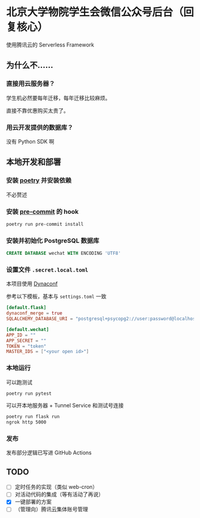 # 北京大学物院学生会微信公众号后台（回复核心）

使用腾讯云的 Serverless Framework

## 为什么不……

### 直接用云服务器？

学生机必然要每年迁移，每年迁移比较麻烦。

直接不靠优惠购买太贵了。

### 用云开发提供的数据库？

没有 Python SDK 啊

## 本地开发和部署

### 安装 [poetry](https://github.com/python-poetry/poetry) 并安装依赖

不必赘述

### 安装 [pre-commit](https://github.com/pre-commit/pre-commit) 的 hook

```sh
poetry run pre-commit install
```

### 安装并初始化 PostgreSQL 数据库

```sql
CREATE DATABASE wechat WITH ENCODING 'UTF8'
```

### 设置文件 `.secret.local.toml`

本项目使用 [Dynaconf](https://github.com/rochacbruno/dynaconf)

参考以下模板，基本与 `settings.toml` 一致

```toml
[default.flask]
dynaconf_merge = true
SQLALCHEMY_DATABASE_URI = "postgresql+psycopg2://user:password@localhost/wechat"

[default.wechat]
APP_ID = ""
APP_SECRET = ""
TOKEN = "token"
MASTER_IDS = ["<your open id>"]
```

### 本地运行

可以跑测试

```sh
poetry run pytest
```

可以开本地服务器 + Tunnel Service 和测试号连接

```sh
poetry run flask run
ngrok http 5000
```

### 发布

发布部分逻辑已写进 GitHub Actions

## TODO

- [ ] 定时任务的实现（类似 web-cron）
- [ ] 对活动代码的集成（等有活动了再说）
- [X] 一键部署的方案
- [ ] （管理向）腾讯云集体账号管理
